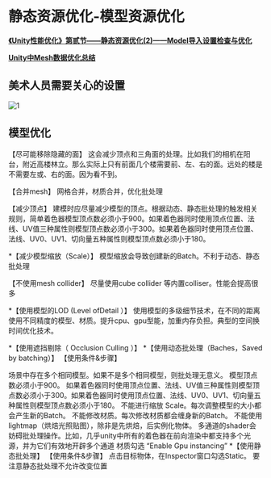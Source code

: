 # 静态资源优化-模型资源优化

**[《Unity性能优化》第贰节——静态资源优化(2)——Model导入设置检查与优化](<https://www.bilibili.com/video/BV1VZ4y1Z7qm>)**

**[Unity中Mesh数据优化总结](<https://blog.csdn.net/weixin_42352178/article/details/108987071>)**

## 美术人员需要关心的设置

![1](\../Image/静态资源优化-模型资源优化/1.png)

## 模型优化

【尽可能移除隐藏的面】
这会减少顶点和三角面的处理。比如我们的相机在阳台，附近高楼林立。那么实际上只有前面几个楼需要前、左、右的面。远处的楼是不需要左或、右的面。因为看不到。

【合并mesh】
网格合并，材质合并，优化批处理

【减少顶点】
建模时应尽量减少模型的顶点。根据动态、静态批处理的触发相关规则，简单着色器模型顶点数必须小于900。如果着色器同时使用顶点位置、法线、UV值三种属性则模型顶点数必须小于300。如果着色器同时使用顶点位置、法线、UV0、UV1、切向量五种属性则模型顶点数必须小于180。

*【减少模型缩放（Scale）】
模型缩放会导致创建新的Batch。不利于动态、静态批处理

【不使用mesh collider】
尽量使用cube collider 等内置colliser。性能会提高很多

*【使用模型的LOD (Level ofDetail ）】
使用模型的多级细节技术，在不同的距离使用不同精度的模型、材质。提升cpu、gpu型能，加重内存负担。典型的空间换时间优化技术。

*【使用遮挡剔除（ Occlusion Culling ）】
*【使用动态批处理（Baches，Saved by batching）】
【使用条件&步骤】

场景中存在多个相同模型。如果不是多个相同模型，则批处理无意义。
模型顶点数必须小于900。
如果着色器同时使用顶点位置、法线、UV值三种属性则模型顶点数必须小于300。如果着色器同时使用顶点位置、法线、UV0、UV1、切向量五种属性则模型顶点数必须小于180。
不能进行缩放 Scale。每次调整模型的大小都会产生新的Batch。
不能修改材质。每次修改材质都会缠身新的Batch。
不能使用lightmap（烘焙光照贴图），除非是先烘焙，后实例化物体。
多通道的shader会妨碍批处理操作。比如，几乎unity中所有的着色器在前向渲染中都支持多个光源，并为它们有效地开辟多个通道
材质勾选 “Enable Gpu instancing”
*【使用静态批处理】
【使用条件&步骤】
点击目标物体，在Inspector窗口勾选Static。
要注意静态批处理不允许改变位置
